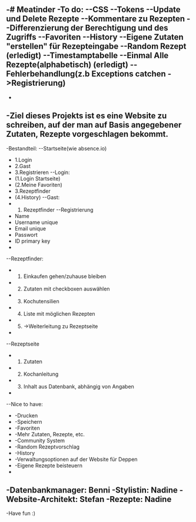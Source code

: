 -# Meatinder
-To do:
--CSS
--Tokens
--Update und Delete Rezepte
--Kommentare zu Rezepten
--Differenzierung der Berechtigung und des Zugriffs
--Favoriten
--History
--Eigene Zutaten "erstellen" für Rezepteingabe
--Random Rezept (erledigt)
--Timestamptabelle
--Einmal Alle Rezepte(alphabetisch) (erledigt)
--Fehlerbehandlung(z.b Exceptions catchen ->Registrierung)
-
-
-Ziel dieses Projekts ist es eine Website zu schreiben, auf der man auf Basis angegebener Zutaten, Rezepte vorgeschlagen bekommt.
-
-Bestandteil:
--Startseite(wie absence.io)
-    1.Login
-    2.Gast
-    3.Registrieren
--Login:
-    (1.Login Startseite)
-    (2.Meine Favoriten)
-    3.Rezeptfinder
-    (4.History)
--Gast:
-    1. Rezeptfinder
--Registrierung
-    Name
-    Username unique 
-    Email unique
-    Passwort
-    ID primary key
-    
--Rezeptfinder:
-    1. Einkaufen gehen/zuhause bleiben
-    2. Zutaten mit checkboxen auswählen
-    3. Kochutensilien
-    4. Liste mit möglichen Rezepten
-    5. ->Weiterleitung zu Rezeptseite
-    
--Rezeptseite
-    1. Zutaten
-    2. Kochanleitung
-    3. Inhalt aus Datenbank, abhängig von Angaben
-    
--Nice to have:
-    -Drucken
-    -Speichern
-    -Favoriten
-    -Mehr Zutaten, Rezepte, etc.
-    -Community System
-    -Random Rezeptvorschlag
-    -History
-    -Verwaltungsoptionen auf der Website für Deppen
-    -Eigene Rezepte beisteuern
-    
-Datenbankmanager: Benni
-Stylistin: Nadine
-Website-Architekt: Stefan
-Rezepte: Nadine
-
-Have fun :)
